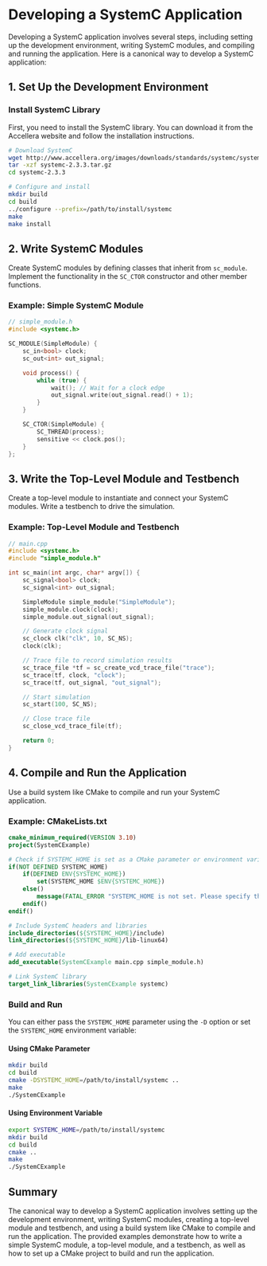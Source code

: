 # Developing a SystemC Application

Developing a SystemC application involves several steps, including setting up the development environment, writing SystemC modules, and compiling and running the application. Here is a canonical way to develop a SystemC application:

## 1. Set Up the Development Environment

### Install SystemC Library

First, you need to install the SystemC library. You can download it from the Accellera website and follow the installation instructions.

```sh
# Download SystemC
wget http://www.accellera.org/images/downloads/standards/systemc/systemc-2.3.3.tar.gz
tar -xzf systemc-2.3.3.tar.gz
cd systemc-2.3.3

# Configure and install
mkdir build
cd build
../configure --prefix=/path/to/install/systemc
make
make install
```

## 2. Write SystemC Modules

Create SystemC modules by defining classes that inherit from `sc_module`. Implement the functionality in the `SC_CTOR` constructor and other member functions.

### Example: Simple SystemC Module

```cpp
// simple_module.h
#include <systemc.h>

SC_MODULE(SimpleModule) {
    sc_in<bool> clock;
    sc_out<int> out_signal;

    void process() {
        while (true) {
            wait(); // Wait for a clock edge
            out_signal.write(out_signal.read() + 1);
        }
    }

    SC_CTOR(SimpleModule) {
        SC_THREAD(process);
        sensitive << clock.pos();
    }
};
```

## 3. Write the Top-Level Module and Testbench

Create a top-level module to instantiate and connect your SystemC modules. Write a testbench to drive the simulation.

### Example: Top-Level Module and Testbench

```cpp
// main.cpp
#include <systemc.h>
#include "simple_module.h"

int sc_main(int argc, char* argv[]) {
    sc_signal<bool> clock;
    sc_signal<int> out_signal;

    SimpleModule simple_module("SimpleModule");
    simple_module.clock(clock);
    simple_module.out_signal(out_signal);

    // Generate clock signal
    sc_clock clk("clk", 10, SC_NS);
    clock(clk);

    // Trace file to record simulation results
    sc_trace_file *tf = sc_create_vcd_trace_file("trace");
    sc_trace(tf, clock, "clock");
    sc_trace(tf, out_signal, "out_signal");

    // Start simulation
    sc_start(100, SC_NS);

    // Close trace file
    sc_close_vcd_trace_file(tf);

    return 0;
}
```

## 4. Compile and Run the Application

Use a build system like CMake to compile and run your SystemC application.

### Example: CMakeLists.txt

```cmake
cmake_minimum_required(VERSION 3.10)
project(SystemCExample)

# Check if SYSTEMC_HOME is set as a CMake parameter or environment variable
if(NOT DEFINED SYSTEMC_HOME)
    if(DEFINED ENV{SYSTEMC_HOME})
        set(SYSTEMC_HOME $ENV{SYSTEMC_HOME})
    else()
        message(FATAL_ERROR "SYSTEMC_HOME is not set. Please specify the SystemC installation path using -DSYSTEMC_HOME=/path/to/systemc or set the SYSTEMC_HOME environment variable.")
    endif()
endif()

# Include SystemC headers and libraries
include_directories(${SYSTEMC_HOME}/include)
link_directories(${SYSTEMC_HOME}/lib-linux64)

# Add executable
add_executable(SystemCExample main.cpp simple_module.h)

# Link SystemC library
target_link_libraries(SystemCExample systemc)
```

### Build and Run

You can either pass the `SYSTEMC_HOME` parameter using the `-D` option or set the `SYSTEMC_HOME` environment variable:

#### Using CMake Parameter

```sh
mkdir build
cd build
cmake -DSYSTEMC_HOME=/path/to/install/systemc ..
make
./SystemCExample
```

#### Using Environment Variable

```sh
export SYSTEMC_HOME=/path/to/install/systemc
mkdir build
cd build
cmake ..
make
./SystemCExample
```

## Summary

The canonical way to develop a SystemC application involves setting up the development environment, writing SystemC modules, creating a top-level module and testbench, and using a build system like CMake to compile and run the application. The provided examples demonstrate how to write a simple SystemC module, a top-level module, and a testbench, as well as how to set up a CMake project to build and run the application.